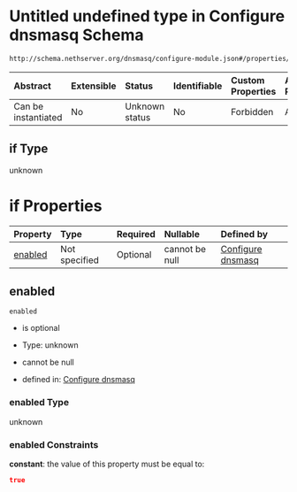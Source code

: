 # Untitled undefined type in Configure dnsmasq Schema

```txt
http://schema.nethserver.org/dnsmasq/configure-module.json#/properties/dns-server/if
```



| Abstract            | Extensible | Status         | Identifiable | Custom Properties | Additional Properties | Access Restrictions | Defined In                                                                      |
| :------------------ | :--------- | :------------- | :----------- | :---------------- | :-------------------- | :------------------ | :------------------------------------------------------------------------------ |
| Can be instantiated | No         | Unknown status | No           | Forbidden         | Allowed               | none                | [configure-module.json\*](dnsmasq/configure-module.json "open original schema") |

## if Type

unknown

# if Properties

| Property            | Type          | Required | Nullable       | Defined by                                                                                                                                                                                     |
| :------------------ | :------------ | :------- | :------------- | :--------------------------------------------------------------------------------------------------------------------------------------------------------------------------------------------- |
| [enabled](#enabled) | Not specified | Optional | cannot be null | [Configure dnsmasq](configure-module-properties-dns-server-if-properties-enabled.md "http://schema.nethserver.org/dnsmasq/configure-module.json#/properties/dns-server/if/properties/enabled") |

## enabled



`enabled`

*   is optional

*   Type: unknown

*   cannot be null

*   defined in: [Configure dnsmasq](configure-module-properties-dns-server-if-properties-enabled.md "http://schema.nethserver.org/dnsmasq/configure-module.json#/properties/dns-server/if/properties/enabled")

### enabled Type

unknown

### enabled Constraints

**constant**: the value of this property must be equal to:

```json
true
```
